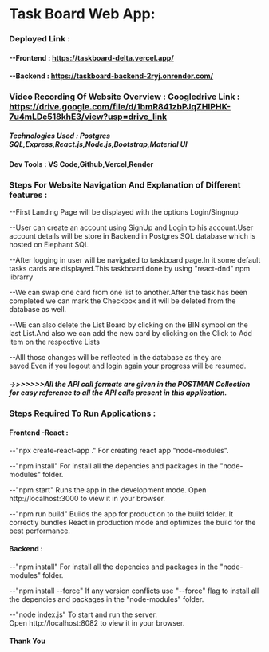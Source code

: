 # Task Board Web App:

### Deployed Link :

#### --Frontend : https://taskboard-delta.vercel.app/

#### --Backend : https://taskboard-backend-2ryj.onrender.com/

### Video Recording Of Website Overview : Googledrive Link : https://drive.google.com/file/d/1bmR841zbPJqZHIPHK-7u4mLDe518khE3/view?usp=drive_link

##### Technologies Used : Postgres SQL,Express,React.js,Node.js,Bootstrap,Material UI

#### Dev Tools : VS Code,Github,Vercel,Render

### Steps For Website Navigation And Explanation of Different features :

--First Landing Page will be displayed with the options Login/Singnup

--User can create an account using SignUp and Login to his account.User account details will be store in Backend in Postgres SQL database which is hosted on Elephant SQL

--After logging in user will be navigated to taskboard page.In it some default tasks cards are displayed.This taskboard done by using "react-dnd" npm librarry

--We can swap one card from one list to another.After the task has been completed we can mark the Checkbox and it will be deleted from the database as well.

--WE can also delete the List Board by clicking on the BIN symbol on the last List.And also we can add the new card by clicking on the Click to Add item on the respective Lists

--Alll those changes will be reflected in the database as they are saved.Even if you logout and login again your progress will be resumed.

##### ->>>>>>>All the API call formats are given in the POSTMAN Collection for easy reference to all the API calls present in this application.

### Steps Required To Run Applications :

#### Frontend -React :

--"npx create-react-app ."
  For creating react app "node-modules".

--"npm install"
   For install all the depencies and packages in the "node-modules" folder.

--"npm start"
   Runs the app in the development mode.
   Open http://localhost:3000 to view it in your browser.

--"npm run build"
   Builds the app for production to the build folder. 
   It correctly bundles React in production mode and optimizes the build for the best performance.

#### Backend :

--"npm install"
     For install all the depencies and packages in the "node-modules" folder.

--"npm install --force"
    If any version conflicts use "--force" flag to  install all the depencies and packages in the "node-modules" folder.

--"node index.js"
   To start and run the server.  
   Open http://localhost:8082 to view it in your browser.

#### Thank You 
